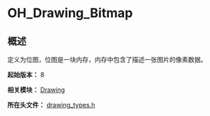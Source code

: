 # OH_Drawing_Bitmap

## 概述

定义为位图，位图是一块内存，内存中包含了描述一张图片的像素数据。

**起始版本：** 8

**相关模块：** [Drawing](capi-drawing.md)

**所在头文件：** [drawing_types.h](capi-drawing-types-h.md)

